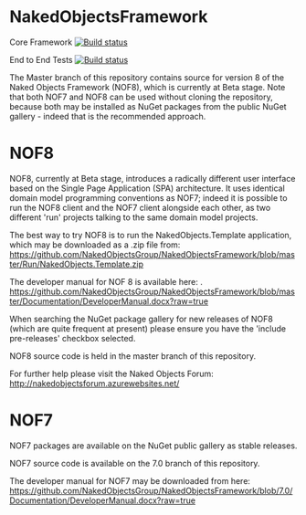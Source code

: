NakedObjectsFramework
=====================

Core Framework [![Build status](https://ci.appveyor.com/api/projects/status/6kqdsbqoet1vy69n?svg=true)](https://ci.appveyor.com/project/scascarini/nakedobjectsframework)

End to End Tests [![Build status](https://ci.appveyor.com/api/projects/status/gqonv2m2wolshs8u?svg=true)](https://ci.appveyor.com/project/scascarini/nakedobjectsframework-2dqwa)

The Master branch of this repository contains source for version 8 of the Naked Objects Framework (NOF8), which is currently at Beta stage. Note that both NOF7 and NOF8 can be used without cloning the repository, because both may be installed as NuGet packages from the public NuGet gallery - indeed that is the recommended approach.

NOF8
====

NOF8, currently at Beta stage, introduces a radically different user interface based on the Single Page Application (SPA) architecture. It uses identical domain model programming conventions as NOF7; indeed it is possible to run the NOF8 client and the NOF7 client alongside each other, as two different 'run' projects talking to the same domain model projects.

The best way to try NOF8 is to run the NakedObjects.Template application, which may be downloaded as a .zip file from: https://github.com/NakedObjectsGroup/NakedObjectsFramework/blob/master/Run/NakedObjects.Template.zip 

The developer manual for NOF 8 is available here: .
https://github.com/NakedObjectsGroup/NakedObjectsFramework/blob/master/Documentation/DeveloperManual.docx?raw=true

When searching the NuGet package gallery for new releases of NOF8 (which are quite frequent at present) please ensure you have the 'include pre-releases' checkbox selected.

NOF8 source code is held in the master branch of this repository.

For further help please visit the Naked Objects Forum:  http://nakedobjectsforum.azurewebsites.net/

NOF7
====

NOF7 packages are available on the NuGet public gallery as stable releases.

NOF7 source code is available on the 7.0 branch of this repository.

The developer manual for NOF7 may be downloaded from here:
https://github.com/NakedObjectsGroup/NakedObjectsFramework/blob/7.0/Documentation/DeveloperManual.docx?raw=true


